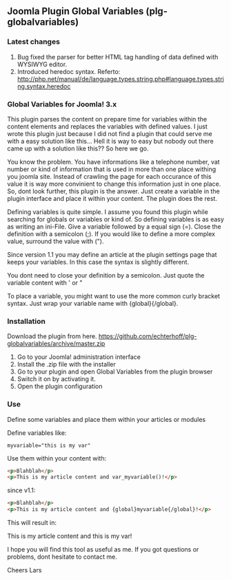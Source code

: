 ## Joomla Plugin Global Variables (plg-globalvariables)

### Latest changes
 1. Bug fixed the parser for better HTML tag handling of data defined with WYSIWYG editor.
 2. Introduced heredoc syntax. Referto: http://php.net/manual/de/language.types.string.php#language.types.string.syntax.heredoc

### Global Variables for Joomla! 3.x
This plugin parses the content on prepare time for variables within the content elements and replaces the variables with defined values. I just wrote this plugin just because I did not find a plugin that could serve me with a easy solution like this... Hell it is way to easy but nobody out there came up with a solution like this?? So here we go.

You know the problem. You have informations like a telephone number, vat number or kind of information that is used in more than one place withing you joomla site. Instead of crawling the page for each occurance of this value it is way more convinient to change this information just in one place. So, dont look further, this plugin is the answer. Just create a variable in the plugin interface and place it within your content. The plugin does the rest.

Defining variables is quite simple. I assume you found this plugin while searching for globals or variables or kind of. So defining variables is as easy as writing an ini-File. Give a variable followed by a equal sign (=). Close the definition with a semicolon (;). If you would like to define a more complex value, surround the value with (").

Since version 1.1 you may define an article at the plugin settings page that keeps your variables. In this case the syntax is slightly different.

You dont need to close your definition by a semicolon. Just quote the variable content with ' or "

To place a variable, you might want to use the more common curly bracket syntax. Just wrap your variable name with {global}{/global}.

### Installation

Download the plugin from here. https://github.com/echterhoff/plg-globalvariables/archive/master.zip
 1. Go to your Joomla! administration interface
 2. Install the .zip file with the installer
 3. Go to your plugin and open Global Variables from the plugin browser
 4. Switch it on by activating it.
 5. Open the plugin configuration

### Use

Define some variables and place them within your articles or modules

Define variables like:

```
myvariable="this is my var"
```

Use them within your content with:

```html
<p>Blahblah</p>
<p>This is my article content and var_myvariable()!</p>
```

since v1.1:

```html
<p>Blahblah</p>
<p>This is my article content and {global}myvariable{/global}!</p>
```

This will result in:

This is my article content and this is my var!

I hope you will find this tool as useful as me. If you got questions or problems, dont hesitate to contact me.

Cheers Lars

